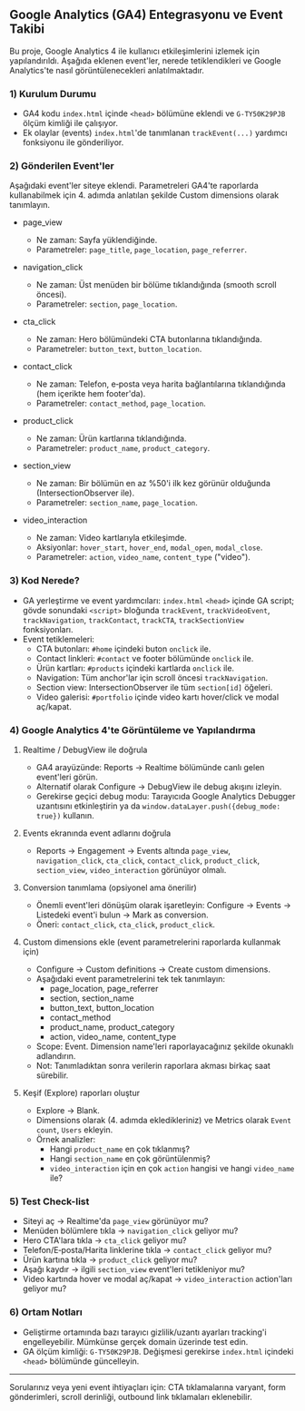 ## Google Analytics (GA4) Entegrasyonu ve Event Takibi

Bu proje, Google Analytics 4 ile kullanıcı etkileşimlerini izlemek için yapılandırıldı. Aşağıda eklenen event'ler, nerede tetiklendikleri ve Google Analytics'te nasıl görüntülenecekleri anlatılmaktadır.

### 1) Kurulum Durumu
- GA4 kodu `index.html` içinde `<head>` bölümüne eklendi ve `G-TY50K29PJB` ölçüm kimliği ile çalışıyor.
- Ek olaylar (events) `index.html`'de tanımlanan `trackEvent(...)` yardımcı fonksiyonu ile gönderiliyor.

### 2) Gönderilen Event'ler
Aşağıdaki event'ler siteye eklendi. Parametreleri GA4'te raporlarda kullanabilmek için 4. adımda anlatılan şekilde Custom dimensions olarak tanımlayın.

- page_view
  - Ne zaman: Sayfa yüklendiğinde.
  - Parametreler: `page_title`, `page_location`, `page_referrer`.

- navigation_click
  - Ne zaman: Üst menüden bir bölüme tıklandığında (smooth scroll öncesi).
  - Parametreler: `section`, `page_location`.

- cta_click
  - Ne zaman: Hero bölümündeki CTA butonlarına tıklandığında.
  - Parametreler: `button_text`, `button_location`.

- contact_click
  - Ne zaman: Telefon, e‑posta veya harita bağlantılarına tıklandığında (hem içerikte hem footer'da).
  - Parametreler: `contact_method`, `page_location`.

- product_click
  - Ne zaman: Ürün kartlarına tıklandığında.
  - Parametreler: `product_name`, `product_category`.

- section_view
  - Ne zaman: Bir bölümün en az %50'i ilk kez görünür olduğunda (IntersectionObserver ile).
  - Parametreler: `section_name`, `page_location`.

- video_interaction
  - Ne zaman: Video kartlarıyla etkileşimde.
  - Aksiyonlar: `hover_start`, `hover_end`, `modal_open`, `modal_close`.
  - Parametreler: `action`, `video_name`, `content_type` ("video").

### 3) Kod Nerede?
- GA yerleştirme ve event yardımcıları: `index.html` `<head>` içinde GA script; gövde sonundaki `<script>` bloğunda `trackEvent`, `trackVideoEvent`, `trackNavigation`, `trackContact`, `trackCTA`, `trackSectionView` fonksiyonları.
- Event tetiklemeleri:
  - CTA butonları: `#home` içindeki buton `onclick` ile.
  - Contact linkleri: `#contact` ve footer bölümünde `onclick` ile.
  - Ürün kartları: `#products` içindeki kartlarda `onclick` ile.
  - Navigation: Tüm anchor'lar için scroll öncesi `trackNavigation`.
  - Section view: IntersectionObserver ile tüm `section[id]` öğeleri.
  - Video galerisi: `#portfolio` içinde video kartı hover/click ve modal aç/kapat.

### 4) Google Analytics 4'te Görüntüleme ve Yapılandırma

1. Realtime / DebugView ile doğrula
   - GA4 arayüzünde: Reports → Realtime bölümünde canlı gelen event'leri görün.
   - Alternatif olarak Configure → DebugView ile debug akışını izleyin.
   - Gerekirse geçici debug modu: Tarayıcıda Google Analytics Debugger uzantısını etkinleştirin ya da `window.dataLayer.push({debug_mode: true})` kullanın.

2. Events ekranında event adlarını doğrula
   - Reports → Engagement → Events altında `page_view`, `navigation_click`, `cta_click`, `contact_click`, `product_click`, `section_view`, `video_interaction` görünüyor olmalı.

3. Conversion tanımlama (opsiyonel ama önerilir)
   - Önemli event'leri dönüşüm olarak işaretleyin: Configure → Events → Listedeki event'i bulun → Mark as conversion.
   - Öneri: `contact_click`, `cta_click`, `product_click`.

4. Custom dimensions ekle (event parametrelerini raporlarda kullanmak için)
   - Configure → Custom definitions → Create custom dimensions.
   - Aşağıdaki event parametrelerini tek tek tanımlayın:
     - page_location, page_referrer
     - section, section_name
     - button_text, button_location
     - contact_method
     - product_name, product_category
     - action, video_name, content_type
   - Scope: Event. Dimension name'leri raporlayacağınız şekilde okunaklı adlandırın.
   - Not: Tanımladıktan sonra verilerin raporlara akması birkaç saat sürebilir.

5. Keşif (Explore) raporları oluştur
   - Explore → Blank.
   - Dimensions olarak (4. adımda ekledikleriniz) ve Metrics olarak `Event count`, `Users` ekleyin.
   - Örnek analizler:
     - Hangi `product_name` en çok tıklanmış?
     - Hangi `section_name` en çok görüntülenmiş?
     - `video_interaction` için en çok `action` hangisi ve hangi `video_name` ile?

### 5) Test Check-list
- Siteyi aç → Realtime'da `page_view` görünüyor mu?
- Menüden bölümlere tıkla → `navigation_click` geliyor mu?
- Hero CTA'lara tıkla → `cta_click` geliyor mu?
- Telefon/E‑posta/Harita linklerine tıkla → `contact_click` geliyor mu?
- Ürün kartına tıkla → `product_click` geliyor mu?
- Aşağı kaydır → ilgili `section_view` event'leri tetikleniyor mu?
- Video kartında hover ve modal aç/kapat → `video_interaction` action'ları geliyor mu?

### 6) Ortam Notları
- Geliştirme ortamında bazı tarayıcı gizlilik/uzantı ayarları tracking'i engelleyebilir. Mümkünse gerçek domain üzerinde test edin.
- GA ölçüm kimliği: `G-TY50K29PJB`. Değişmesi gerekirse `index.html` içindeki `<head>` bölümünde güncelleyin.

---

Sorularınız veya yeni event ihtiyaçları için: CTA tıklamalarına varyant, form gönderimleri, scroll derinliği, outbound link tıklamaları eklenebilir.



